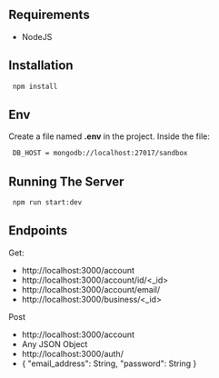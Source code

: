 ## Requirements
* NodeJS

## Installation

```bash
 npm install
```

## Env

Create a file named <b>.env</b> in the project. Inside the file:
```bash
 DB_HOST = mongodb://localhost:27017/sandbox
```

## Running The Server
```bash
 npm run start:dev
```

## Endpoints
Get:
 * http://localhost:3000/account
 * http://localhost:3000/account/id/<_id>
 * http://localhost:3000/account/email/<email>
 * http://localhost:3000/business/<_id>

Post
 * http://localhost:3000/account
  * Any JSON Object
 * http://localhost:3000/auth/
  * {
      "email_address": String,
      "password": String
    }
